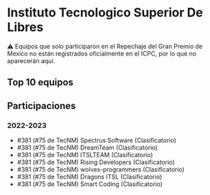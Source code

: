 # Instituto Tecnologico Superior De Libres

:warning: Equipos que solo participaron en el Repechaje del Gran Premio de México no están registrados oficialmente en el ICPC, por lo que no aparecerán aquí.

## Top 10 equipos


## Participaciones

### 2022-2023

- #381 (#75 de TecNM) Spectrus Software (Clasificatorio)
- #381 (#75 de TecNM) DreamTeam (Clasificatorio)
- #381 (#75 de TecNM) ITSLTEAM (Clasificatorio)
- #381 (#75 de TecNM) Rising Developers (Clasificatorio)
- #381 (#75 de TecNM) wolves-programmers (Clasificatorio)
- #381 (#75 de TecNM) Dragons ITSL (Clasificatorio)
- #381 (#75 de TecNM) Smart Coding (Clasificatorio)



